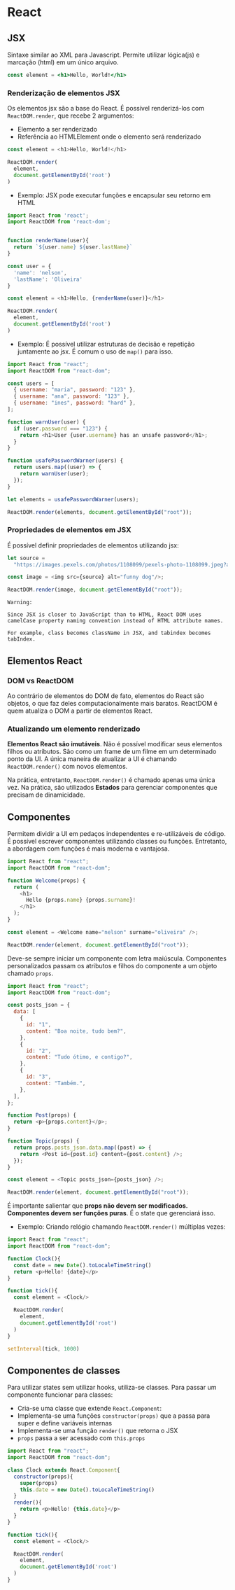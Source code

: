 
# React

## JSX
Sintaxe similar ao XML para Javascript. Permite utilizar lógica(js) e marcação (html) em um único arquivo.
```jsx
const element = <h1>Hello, World!</h1>
```
### Renderização de elementos JSX
Os elementos jsx são a base do React. É possível renderizá-los com `ReactDOM.render`, que recebe 2 argumentos:
- Elemento a ser renderizado
- Referência ao HTMLElement onde o elemento será renderizado

```js
const element = <h1>Hello, World!</h1>

ReactDOM.render(
  element,
  document.getElementById('root')
)
```

- Exemplo: JSX pode executar funções e encapsular seu retorno em HTML

```js
import React from 'react';
import ReactDOM from 'react-dom';


function renderName(user){
  return `${user.name} ${user.lastName}`
}

const user = {
  'name': 'nelson',
  'lastName': 'Oliveira'
}

const element = <h1>Hello, {renderName(user)}</h1>

ReactDOM.render(
  element,
  document.getElementById('root')
)
```

- Exemplo: É possível utilizar estruturas de decisão e repetição juntamente ao jsx. É comum o uso de `map()` para isso.

```js
import React from "react";
import ReactDOM from "react-dom";

const users = [
  { username: "maria", password: "123" },
  { username: "ana", password: "123" },
  { username: "ines", password: "hard" },
];

function warnUser(user) {
  if (user.password === "123") {
    return <h1>User {user.username} has an unsafe password</h1>;
  }
}

function usafePasswordWarner(users) {
  return users.map((user) => {
    return warnUser(user);
  });
}

let elements = usafePasswordWarner(users);

ReactDOM.render(elements, document.getElementById("root"));
```

### Propriedades de elementos em JSX
É possível definir propriedades de elementos utilizando jsx: 
```js
let source =
  "https://images.pexels.com/photos/1108099/pexels-photo-1108099.jpeg?auto=compress&cs=tinysrgb&dpr=1&w=500";

const image = <img src={source} alt="funny dog"/>;

ReactDOM.render(image, document.getElementById("root"));
```

```
Warning:

Since JSX is closer to JavaScript than to HTML, React DOM uses camelCase property naming convention instead of HTML attribute names.

For example, class becomes className in JSX, and tabindex becomes tabIndex.
```

## Elementos React

### DOM vs ReactDOM
Ao contrário de elementos do DOM de fato, elementos do React são objetos, o que faz deles computacionalmente mais baratos. ReactDOM é quem atualiza o DOM a partir de elementos React. 

### Atualizando um elemento renderizado
**Elementos React são imutáveis**. Não é possível modificar seus elementos filhos ou atributos. São como um frame de um filme em um determinado ponto da UI. A única maneira de atualizar a UI é chamando `ReactDOM.render()` com novos elementos. 

Na prática, entretanto, `ReactDOM.render()` é chamado apenas uma única vez. Na prática, são utilizados **Estados** para gerenciar componentes que precisam de dinamicidade. 

## Componentes
Permitem dividir a UI em pedaços independentes e re-utilizáveis de código. É possível escrever componentes utilizando classes ou funções. Entretanto, a abordagem com funções é mais moderna e vantajosa. 

```js
import React from "react";
import ReactDOM from "react-dom";

function Welcome(props) {
  return (
    <h1>
      Hello {props.name} {props.surname}!
    </h1>
  );
}

const element = <Welcome name="nelson" surname="oliveira" />;

ReactDOM.render(element, document.getElementById("root"));
```

Deve-se sempre iniciar um componente com letra maiúscula. Componentes personalizados passam os atributos e filhos do componente a um objeto chamado `props`.

```js
import React from "react";
import ReactDOM from "react-dom";

const posts_json = {
  data: [
    {
      id: "1",
      content: "Boa noite, tudo bem?",
    },
    {
      id: "2",
      content: "Tudo ótimo, e contigo?",
    },
    {
      id: "3",
      content: "Também.",
    },
  ],
};

function Post(props) {
  return <p>{props.content}</p>;
}

function Topic(props) {
  return props.posts_json.data.map((post) => {
    return <Post id={post.id} content={post.content} />;
  });
}

const element = <Topic posts_json={posts_json} />;

ReactDOM.render(element, document.getElementById("root"));
```

É importante salientar que **props não devem ser modificados. Componentes devem ser funções puras**. É o state que gerenciará isso. 

- Exemplo: Criando relógio chamando `ReactDOM.render()` múltiplas vezes:

```js
import React from "react";
import ReactDOM from "react-dom";

function Clock(){
  const date = new Date().toLocaleTimeString()
  return <p>Hello! {date}</p>
}

function tick(){
  const element = <Clock/>

  ReactDOM.render(
    element,
    document.getElementById('root')
  )  
}

setInterval(tick, 1000)
```

## Componentes de classes
Para utilizar states sem utilizar hooks, utiliza-se classes. Para passar um componente funcionar para classes:
- Cria-se uma classe que extende `React.Component`:
- Implementa-se uma funções `constructor(props)` que a passa para super e define variáveis internas
- Implementa-se uma função `render()` que retorna o JSX
- `props` passa a ser acessado com `this.props`

```js
import React from "react";
import ReactDOM from "react-dom";

class Clock extends React.Component{
  constructor(props){
    super(props)
    this.date = new Date().toLocaleTimeString()
  }
  render(){
    return <p>Hello! {this.date}</p>
  }
}

function tick(){
  const element = <Clock/>

  ReactDOM.render(
    element,
    document.getElementById('root')
  )  
}
```